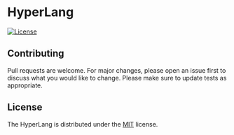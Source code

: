 # HyperLang
[![License](https://img.shields.io/badge/license-MIT-yellow)](https://github.com/SkillerRaptor/HyperLang/blob/master/LICENSE)

## Contributing
Pull requests are welcome. For major changes, please open an issue first to discuss what you would like to change.
Please make sure to update tests as appropriate.

## License
The HyperLang is distributed under the [MIT](https://github.com/SkillerRaptor/HyperLang/blob/master/LICENSE) license.